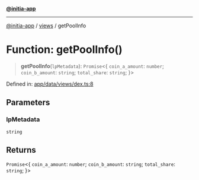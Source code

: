 [**@initia-app**](../../data.md)

***

[@initia-app](../../data.md) / [views](../data.md) / getPoolInfo

# Function: getPoolInfo()

> **getPoolInfo**(`lpMetadata`): `Promise`\<\{ `coin_a_amount`: `number`; `coin_b_amount`: `string`; `total_share`: `string`; \}\>

Defined in: [app/data/views/dex.ts:8](https://github.com/hanwong/app-v2/blob/087f9ea496ced31d9a3b187baa11cd5456705527/app/data/views/dex.ts#L8)

## Parameters

### lpMetadata

`string`

## Returns

`Promise`\<\{ `coin_a_amount`: `number`; `coin_b_amount`: `string`; `total_share`: `string`; \}\>
